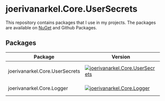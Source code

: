# joerivanarkel.Core.UserSecrets

This repository contains packages that I use in my projects. The packages are available on [NuGet](https://www.nuget.org/profiles/joerivanarkel) and Github Packages.

## Packages
| Package | Version | Description |
| --- | --- | --- |
| joerivanarkel.Core.UserSecrets | [![joerivanarkel.Core.UserSecrets](https://img.shields.io/nuget/v/joerivanarkel.Core.UserSecrets.svg)](https://www.nuget.org/packages/joerivanarkel.Core.UserSecrets/) | This package is a simple wrapper around the [Microsoft.Extensions.Configuration.UserSecrets](https://www.nuget.org/packages/Microsoft.Extensions.Configuration.UserSecrets/) package. |
| joerivanarkel.Core.Logger | [![joerivanarkel.Core.Logger](https://img.shields.io/nuget/v/joerivanarkel.Core.Logger.svg)](https://www.nuget.org/packages/joerivanarkel.Core.Logger/) | This package is a custom logger that logs to a file. |


